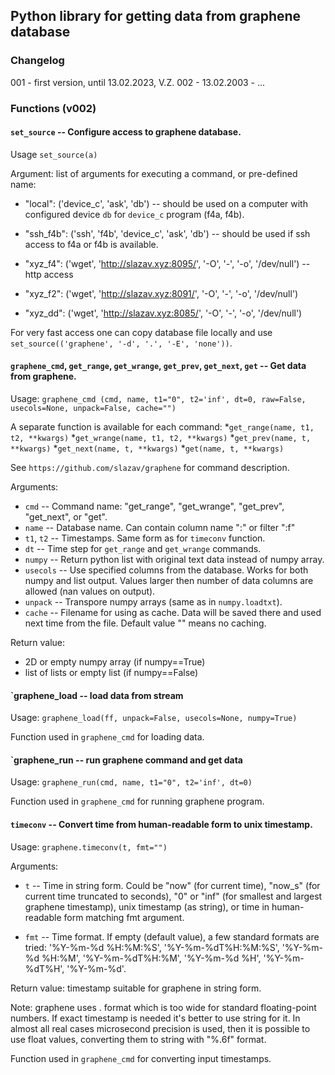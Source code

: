 ## Python library for getting data from graphene database

### Changelog

001 - first version, until 13.02.2023, V.Z.
002 - 13.02.2003 - ...

### Functions (v002)

#### `set_source` -- Configure access to graphene database.

Usage `set_source(a)`

Argument: list of arguments for executing a command, or pre-defined name:

* "local":   ('device_c', 'ask', 'db') -- should be used on a computer with
configured device `db` for `device_c` program (f4a, f4b).

* "ssh_f4b": ('ssh', 'f4b', 'device_c', 'ask', 'db') -- should be used if ssh access
to f4a or f4b is available.

* "xyz_f4":  ('wget', 'http://slazav.xyz:8095/', '-O', '-', '-o', '/dev/null') -- http access
* "xyz_f2":  ('wget', 'http://slazav.xyz:8091/', '-O', '-', '-o', '/dev/null')
* "xyz_dd":  ('wget', 'http://slazav.xyz:8085/', '-O', '-', '-o', '/dev/null')

For very fast access one can copy database file locally and use
`set_source(('graphene', '-d', '.', '-E', 'none'))`.


#### `graphene_cmd`, `get_range`, `get_wrange`, `get_prev`, `get_next`, `get` -- Get data from graphene.

Usage: `graphene_cmd (cmd, name, t1="0", t2='inf', dt=0, raw=False, usecols=None, unpack=False, cache="")`

A separate function is available for each command:
*`get_range(name, t1, t2, **kwargs)`
*`get_wrange(name, t1, t2, **kwargs)`
*`get_prev(name, t, **kwargs)`
*`get_next(name, t, **kwargs)`
*`get(name, t, **kwargs)`

See `https://github.com/slazav/graphene` for command description.

Arguments:

* `cmd` -- Command name: "get_range", "get_wrange", "get_prev", "get_next", or "get".
* `name` -- Database name. Can contain column name "<name>:<n>" or filter "<name>:f<n>"
* `t1`, `t2` -- Timestamps. Same form as for `timeconv` function.
* `dt` -- Time step for `get_range` and `get_wrange` commands.
* `numpy` -- Return python list with original text data instead of numpy array.
* `usecols` -- Use specified columns from the database. Works for both numpy and list output.
   Values larger then number of data columns are allowed (nan values on output).
* `unpack` -- Transpore numpy arrays (same as in `numpy.loadtxt`).
* `cache` -- Filename for using as cache. Data will be saved there and used next time from the file.
Default value "" means no caching.

Return value:

* 2D or empty numpy array (if numpy==True)
* list of lists or empty list (if numpy==False)

#### `graphene_load -- load data from stream

Usage: `graphene_load(ff, unpack=False, usecols=None, numpy=True)`

Function used in `graphene_cmd` for loading data.

#### `graphene_run -- run graphene command and get data

Usage: `graphene_run(cmd, name, t1="0", t2='inf', dt=0)`

Function used in `graphene_cmd` for running graphene program.

#### `timeconv` -- Convert time from human-readable form to unix timestamp.

Usage: `graphene.timeconv(t, fmt="")`

Arguments:

* `t` -- Time in string form. Could be "now" (for current time), "now_s"
(for current time truncated to seconds), "0" or "inf" (for smallest and
largest graphene timestamp), unix timestamp (as string), or time in
human-readable form matching fmt argument.

* `fmt` -- Time format. If empty (default value), a few standard formats
are tried: '%Y-%m-%d %H:%M:%S', '%Y-%m-%dT%H:%M:%S', '%Y-%m-%d %H:%M',
'%Y-%m-%dT%H:%M', '%Y-%m-%d %H', '%Y-%m-%dT%H', '%Y-%m-%d'.

Return value: timestamp suitable for graphene in string form.

Note: graphene uses <seconds>.<nanoseconds> format which is too wide
for standard floating-point numbers. If exact timestamp is needed it's
better to use string for it. In almost all real cases microsecond precision
is used, then it is possible to use float values, converting them to string
with "%.6f" format.

Function used in `graphene_cmd` for converting input timestamps.
